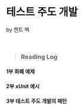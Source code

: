 # 테스트 주도 개발
by 켄트 벡

<br/>

> ### Reading Log 


#### 1부 화폐 예제

#### 2부 xUnit 예시

#### 3부 테스트 주도 개발의 패턴
